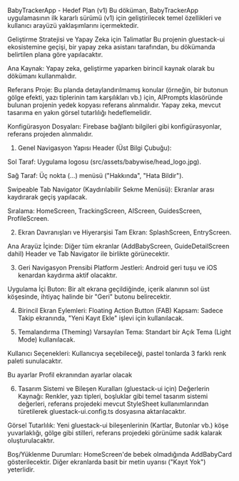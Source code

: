 BabyTrackerApp - Hedef Plan (v1)
Bu döküman, BabyTrackerApp uygulamasının ilk kararlı sürümü (v1) için geliştirilecek temel özellikleri ve kullanıcı arayüzü yaklaşımlarını içermektedir.

Geliştirme Stratejisi ve Yapay Zeka için Talimatlar
Bu projenin gluestack-ui ekosistemine geçişi, bir yapay zeka asistanı tarafından, bu dökümanda belirtilen plana göre yapılacaktır.

Ana Kaynak: Yapay zeka, geliştirme yaparken birincil kaynak olarak bu dökümanı kullanmalıdır.

Referans Proje: Bu planda detaylandırılmamış konular (örneğin, bir butonun gölge efekti, yazı tiplerinin tam karşılıkları vb.) için, AIPrompts klasöründe bulunan projenin yedek kopyası referans alınmalıdır. Yapay zeka, mevcut tasarıma en yakın görsel tutarlılığı hedeflemelidir.

Konfigürasyon Dosyaları: Firebase bağlantı bilgileri gibi konfigürasyonlar, referans projeden alınmalıdır.

1. Genel Navigasyon Yapısı
Header (Üst Bilgi Çubuğu):

Sol Taraf: Uygulama logosu (src/assets/babywise/head_logo.jpg).

Sağ Taraf: Üç nokta (...) menüsü ("Hakkında", "Hata Bildir").

Swipeable Tab Navigator (Kaydırılabilir Sekme Menüsü): Ekranlar arası kaydırarak geçiş yapılacak.

Sıralama: HomeScreen, TrackingScreen, AIScreen, GuidesScreen, ProfileScreen.

2. Ekran Davranışları ve Hiyerarşisi
Tam Ekran: SplashScreen, EntryScreen.

Ana Arayüz İçinde: Diğer tüm ekranlar (AddBabyScreen, GuideDetailScreen dahil) Header ve Tab Navigator ile birlikte görünecektir. 

3. Geri Navigasyon Prensibi
Platform Jestleri: Android geri tuşu ve iOS kenardan kaydırma aktif olacaktır.

Uygulama İçi Buton: Bir alt ekrana geçildiğinde, içerik alanının sol üst köşesinde, ihtiyaç halinde bir "Geri" butonu belirecektir.

4. Birincil Ekran Eylemleri: Floating Action Button (FAB)
Kapsam: Sadece Takip ekranında, "Yeni Kayıt Ekle" işlevi için kullanılacak.

5. Temalandırma (Theming)
Varsayılan Tema: Standart bir Açık Tema (Light Mode) kullanılacak.

Kullanıcı Seçenekleri: Kullanıcıya seçebileceği, pastel tonlarda 3 farklı renk paleti sunulacaktır.

Bu ayarlar Profil ekranından ayarlar olacak

6. Tasarım Sistemi ve Bileşen Kuralları (gluestack-ui için)
Değerlerin Kaynağı: Renkler, yazı tipleri, boşluklar gibi temel tasarım sistemi değerleri, referans projedeki mevcut StyleSheet kullanımlarından türetilerek gluestack-ui.config.ts dosyasına aktarılacaktır.

Görsel Tutarlılık: Yeni gluestack-ui bileşenlerinin (Kartlar, Butonlar vb.) köşe yuvarlaklığı, gölge gibi stilleri, referans projedeki görünüme sadık kalarak oluşturulacaktır.

Boş/Yüklenme Durumları: HomeScreen'de bebek olmadığında AddBabyCard gösterilecektir. Diğer ekranlarda basit bir metin uyarısı ("Kayıt Yok") yeterlidir.